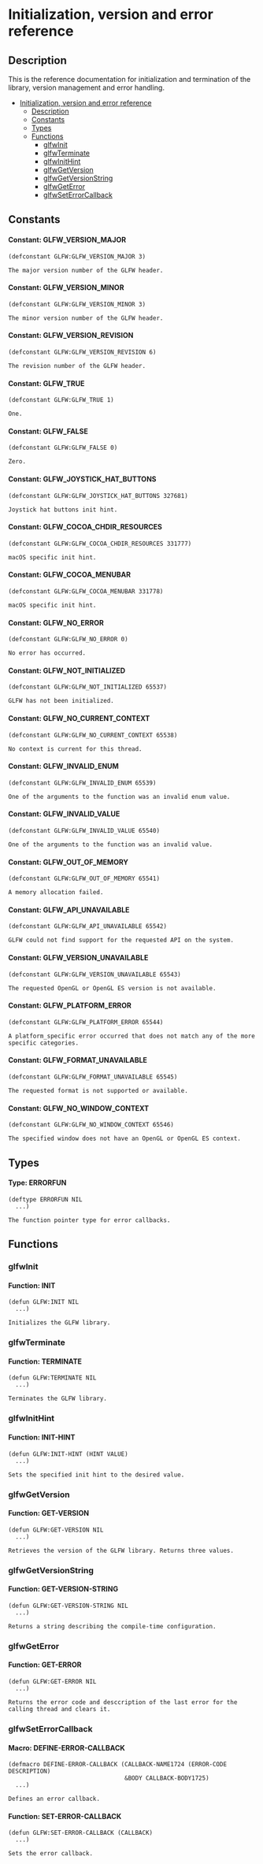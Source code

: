 <h1 id="header:GLFW:INITIALIZATION-REFERENCE-HEADER">Initialization, version and error reference</h1>

<h2 id="header:ADP:HEADERTAG0">Description</h2>

This is the reference documentation for initialization and termination of the library\, version management and error handling\.

* <a href="/docs/api/initialization.md#header:GLFW:INITIALIZATION-REFERENCE-HEADER">Initialization, version and error reference</a>
  * <a href="/docs/api/initialization.md#header:ADP:HEADERTAG0">Description</a>
  * <a href="/docs/api/initialization.md#header:GLFW:INITIALIZATION-CONSTANTS-SUBHEADER">Constants</a>
  * <a href="/docs/api/initialization.md#header:ADP:HEADERTAG1">Types</a>
  * <a href="/docs/api/initialization.md#header:ADP:HEADERTAG2">Functions</a>
    * <a href="/docs/api/initialization.md#header:ADP:HEADERTAG3">glfwInit</a>
    * <a href="/docs/api/initialization.md#header:ADP:HEADERTAG4">glfwTerminate</a>
    * <a href="/docs/api/initialization.md#header:ADP:HEADERTAG5">glfwInitHint</a>
    * <a href="/docs/api/initialization.md#header:ADP:HEADERTAG6">glfwGetVersion</a>
    * <a href="/docs/api/initialization.md#header:ADP:HEADERTAG7">glfwGetVersionString</a>
    * <a href="/docs/api/initialization.md#header:ADP:HEADERTAG8">glfwGetError</a>
    * <a href="/docs/api/initialization.md#header:ADP:HEADERTAG9">glfwSetErrorCallback</a>

<h2 id="header:GLFW:INITIALIZATION-CONSTANTS-SUBHEADER">Constants</h2>

<h4 id="symbol:GLFW:GLFW_VERSION_MAJOR">Constant: GLFW_VERSION_MAJOR</h4>

```Lisp
(defconstant GLFW:GLFW_VERSION_MAJOR 3)
```

````
The major version number of the GLFW header.
````

<h4 id="symbol:GLFW:GLFW_VERSION_MINOR">Constant: GLFW_VERSION_MINOR</h4>

```Lisp
(defconstant GLFW:GLFW_VERSION_MINOR 3)
```

````
The minor version number of the GLFW header.
````

<h4 id="symbol:GLFW:GLFW_VERSION_REVISION">Constant: GLFW_VERSION_REVISION</h4>

```Lisp
(defconstant GLFW:GLFW_VERSION_REVISION 6)
```

````
The revision number of the GLFW header.
````

<h4 id="symbol:GLFW:GLFW_TRUE">Constant: GLFW_TRUE</h4>

```Lisp
(defconstant GLFW:GLFW_TRUE 1)
```

````
One.
````

<h4 id="symbol:GLFW:GLFW_FALSE">Constant: GLFW_FALSE</h4>

```Lisp
(defconstant GLFW:GLFW_FALSE 0)
```

````
Zero.
````

<h4 id="symbol:GLFW:GLFW_JOYSTICK_HAT_BUTTONS">Constant: GLFW_JOYSTICK_HAT_BUTTONS</h4>

```Lisp
(defconstant GLFW:GLFW_JOYSTICK_HAT_BUTTONS 327681)
```

````
Joystick hat buttons init hint.
````

<h4 id="symbol:GLFW:GLFW_COCOA_CHDIR_RESOURCES">Constant: GLFW_COCOA_CHDIR_RESOURCES</h4>

```Lisp
(defconstant GLFW:GLFW_COCOA_CHDIR_RESOURCES 331777)
```

````
macOS specific init hint.
````

<h4 id="symbol:GLFW:GLFW_COCOA_MENUBAR">Constant: GLFW_COCOA_MENUBAR</h4>

```Lisp
(defconstant GLFW:GLFW_COCOA_MENUBAR 331778)
```

````
macOS specific init hint.
````

<h4 id="symbol:GLFW:GLFW_NO_ERROR">Constant: GLFW_NO_ERROR</h4>

```Lisp
(defconstant GLFW:GLFW_NO_ERROR 0)
```

````
No error has occurred.
````

<h4 id="symbol:GLFW:GLFW_NOT_INITIALIZED">Constant: GLFW_NOT_INITIALIZED</h4>

```Lisp
(defconstant GLFW:GLFW_NOT_INITIALIZED 65537)
```

````
GLFW has not been initialized.
````

<h4 id="symbol:GLFW:GLFW_NO_CURRENT_CONTEXT">Constant: GLFW_NO_CURRENT_CONTEXT</h4>

```Lisp
(defconstant GLFW:GLFW_NO_CURRENT_CONTEXT 65538)
```

````
No context is current for this thread.
````

<h4 id="symbol:GLFW:GLFW_INVALID_ENUM">Constant: GLFW_INVALID_ENUM</h4>

```Lisp
(defconstant GLFW:GLFW_INVALID_ENUM 65539)
```

````
One of the arguments to the function was an invalid enum value.
````

<h4 id="symbol:GLFW:GLFW_INVALID_VALUE">Constant: GLFW_INVALID_VALUE</h4>

```Lisp
(defconstant GLFW:GLFW_INVALID_VALUE 65540)
```

````
One of the arguments to the function was an invalid value.
````

<h4 id="symbol:GLFW:GLFW_OUT_OF_MEMORY">Constant: GLFW_OUT_OF_MEMORY</h4>

```Lisp
(defconstant GLFW:GLFW_OUT_OF_MEMORY 65541)
```

````
A memory allocation failed.
````

<h4 id="symbol:GLFW:GLFW_API_UNAVAILABLE">Constant: GLFW_API_UNAVAILABLE</h4>

```Lisp
(defconstant GLFW:GLFW_API_UNAVAILABLE 65542)
```

````
GLFW could not find support for the requested API on the system.
````

<h4 id="symbol:GLFW:GLFW_VERSION_UNAVAILABLE">Constant: GLFW_VERSION_UNAVAILABLE</h4>

```Lisp
(defconstant GLFW:GLFW_VERSION_UNAVAILABLE 65543)
```

````
The requested OpenGL or OpenGL ES version is not available.
````

<h4 id="symbol:GLFW:GLFW_PLATFORM_ERROR">Constant: GLFW_PLATFORM_ERROR</h4>

```Lisp
(defconstant GLFW:GLFW_PLATFORM_ERROR 65544)
```

````
A platform_specific error occurred that does not match any of the more specific categories.
````

<h4 id="symbol:GLFW:GLFW_FORMAT_UNAVAILABLE">Constant: GLFW_FORMAT_UNAVAILABLE</h4>

```Lisp
(defconstant GLFW:GLFW_FORMAT_UNAVAILABLE 65545)
```

````
The requested format is not supported or available.
````

<h4 id="symbol:GLFW:GLFW_NO_WINDOW_CONTEXT">Constant: GLFW_NO_WINDOW_CONTEXT</h4>

```Lisp
(defconstant GLFW:GLFW_NO_WINDOW_CONTEXT 65546)
```

````
The specified window does not have an OpenGL or OpenGL ES context.
````

<h2 id="header:ADP:HEADERTAG1">Types</h2>

<h4 id="type:GLFW:ERRORFUN">Type: ERRORFUN</h4>

```Lisp
(deftype ERRORFUN NIL
  ...)
```

````
The function pointer type for error callbacks.
````

<h2 id="header:ADP:HEADERTAG2">Functions</h2>

<h3 id="header:ADP:HEADERTAG3">glfwInit</h3>

<h4 id="function:GLFW:INIT">Function: INIT</h4>

```Lisp
(defun GLFW:INIT NIL
  ...)
```

````
Initializes the GLFW library.
````

<h3 id="header:ADP:HEADERTAG4">glfwTerminate</h3>

<h4 id="function:GLFW:TERMINATE">Function: TERMINATE</h4>

```Lisp
(defun GLFW:TERMINATE NIL
  ...)
```

````
Terminates the GLFW library.
````

<h3 id="header:ADP:HEADERTAG5">glfwInitHint</h3>

<h4 id="function:GLFW:INIT-HINT">Function: INIT-HINT</h4>

```Lisp
(defun GLFW:INIT-HINT (HINT VALUE)
  ...)
```

````
Sets the specified init hint to the desired value.
````

<h3 id="header:ADP:HEADERTAG6">glfwGetVersion</h3>

<h4 id="function:GLFW:GET-VERSION">Function: GET-VERSION</h4>

```Lisp
(defun GLFW:GET-VERSION NIL
  ...)
```

````
Retrieves the version of the GLFW library. Returns three values.
````

<h3 id="header:ADP:HEADERTAG7">glfwGetVersionString</h3>

<h4 id="function:GLFW:GET-VERSION-STRING">Function: GET-VERSION-STRING</h4>

```Lisp
(defun GLFW:GET-VERSION-STRING NIL
  ...)
```

````
Returns a string describing the compile-time configuration.
````

<h3 id="header:ADP:HEADERTAG8">glfwGetError</h3>

<h4 id="function:GLFW:GET-ERROR">Function: GET-ERROR</h4>

```Lisp
(defun GLFW:GET-ERROR NIL
  ...)
```

````
Returns the error code and desccription of the last error for the calling thread and clears it.
````

<h3 id="header:ADP:HEADERTAG9">glfwSetErrorCallback</h3>

<h4 id="function:GLFW:DEFINE-ERROR-CALLBACK">Macro: DEFINE-ERROR-CALLBACK</h4>

```Lisp
(defmacro DEFINE-ERROR-CALLBACK (CALLBACK-NAME1724 (ERROR-CODE DESCRIPTION)
                                 &BODY CALLBACK-BODY1725)
  ...)
```

````
Defines an error callback.
````

<h4 id="function:GLFW:SET-ERROR-CALLBACK">Function: SET-ERROR-CALLBACK</h4>

```Lisp
(defun GLFW:SET-ERROR-CALLBACK (CALLBACK)
  ...)
```

````
Sets the error callback.
````

